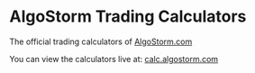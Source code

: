 # AlgoStorm Trading Calculators

The official trading calculators of [AlgoStorm.com](https://algostorm.com)

You can view the calculators live at: [calc.algostorm.com](https://calc.algostorm.com)
